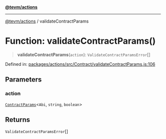 [**@tevm/actions**](../README.md)

***

[@tevm/actions](../globals.md) / validateContractParams

# Function: validateContractParams()

> **validateContractParams**(`action`): `ValidateContractParamsError`[]

Defined in: [packages/actions/src/Contract/validateContractParams.js:106](https://github.com/evmts/tevm-monorepo/blob/main/packages/actions/src/Contract/validateContractParams.js#L106)

## Parameters

### action

[`ContractParams`](../type-aliases/ContractParams.md)\<`Abi`, `string`, `boolean`\>

## Returns

`ValidateContractParamsError`[]
